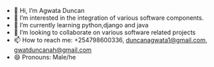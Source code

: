 - 👋 Hi, I’m Agwata Duncan
- 👀 I’m interested in the integration of various software components. 
- 🌱 I’m currently learning python,django and java
- 💞️ I’m looking to collaborate on various software related projects
- 📫 How to reach me: +254798600336, duncanagwata1@gmail.com, gwatduncanah@gmail.com
- 😄 Pronouns: Male/he

